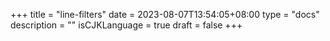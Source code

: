+++
title = "line-filters"
date = 2023-08-07T13:54:05+08:00
type = "docs"
description = ""
isCJKLanguage = true
draft = false
+++